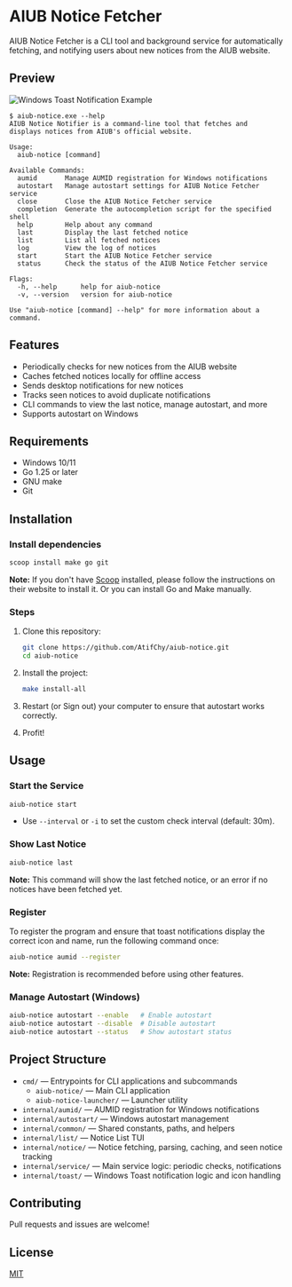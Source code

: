 # AIUB Notice Fetcher

AIUB Notice Fetcher is a CLI tool and background service for automatically fetching,
and notifying users about new notices from the AIUB website.

## Preview

![Windows Toast Notification Example](https://github.com/user-attachments/assets/411999be-0da6-4a23-9fd3-15bd97c7b44f)

```text
$ aiub-notice.exe --help
AIUB Notice Notifier is a command-line tool that fetches and
displays notices from AIUB's official website.

Usage:
  aiub-notice [command]

Available Commands:
  aumid       Manage AUMID registration for Windows notifications
  autostart   Manage autostart settings for AIUB Notice Fetcher service
  close       Close the AIUB Notice Fetcher service
  completion  Generate the autocompletion script for the specified shell
  help        Help about any command
  last        Display the last fetched notice
  list        List all fetched notices
  log         View the log of notices
  start       Start the AIUB Notice Fetcher service
  status      Check the status of the AIUB Notice Fetcher service

Flags:
  -h, --help      help for aiub-notice
  -v, --version   version for aiub-notice

Use "aiub-notice [command] --help" for more information about a command.
```

## Features

- Periodically checks for new notices from the AIUB website
- Caches fetched notices locally for offline access
- Sends desktop notifications for new notices
- Tracks seen notices to avoid duplicate notifications
- CLI commands to view the last notice, manage autostart, and more
- Supports autostart on Windows

## Requirements

- Windows 10/11
- Go 1.25 or later
- GNU make
- Git

## Installation

### Install dependencies

```sh
scoop install make go git
```

**Note:** If you don't have [Scoop](https://scoop.sh/) installed,
please follow the instructions on their website to install it.
Or you can install Go and Make manually.

### Steps

1. Clone this repository:

    ```sh
    git clone https://github.com/AtifChy/aiub-notice.git
    cd aiub-notice
    ```

2. Install the project:

    ```sh
    make install-all
    ```

3. Restart (or Sign out) your computer to ensure that autostart works correctly.

4. Profit!

## Usage

### Start the Service

```sh
aiub-notice start
```

- Use `--interval` or `-i` to set the custom check interval (default: 30m).

### Show Last Notice

```sh
aiub-notice last
```

**Note:** This command will show the last fetched notice,
or an error if no notices have been fetched yet.

### Register

To register the program and ensure that toast notifications display
the correct icon and name, run the following command once:

```sh
aiub-notice aumid --register
```

**Note:** Registration is recommended before using other features.

### Manage Autostart (Windows)

```sh
aiub-notice autostart --enable   # Enable autostart
aiub-notice autostart --disable  # Disable autostart
aiub-notice autostart --status   # Show autostart status
```

## Project Structure

- `cmd/` — Entrypoints for CLI applications and subcommands
  - `aiub-notice/` — Main CLI application
  - `aiub-notice-launcher/` — Launcher utility
- `internal/aumid/` — AUMID registration for Windows notifications
- `internal/autostart/` — Windows autostart management
- `internal/common/` — Shared constants, paths, and helpers
- `internal/list/` — Notice List TUI
- `internal/notice/` — Notice fetching, parsing, caching, and seen notice tracking
- `internal/service/` — Main service logic: periodic checks, notifications
- `internal/toast/` — Windows Toast notification logic and icon handling

## Contributing

Pull requests and issues are welcome!

## License

[MIT](LICENSE)
